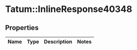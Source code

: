 # Tatum::InlineResponse40348

## Properties
Name | Type | Description | Notes
------------ | ------------- | ------------- | -------------


